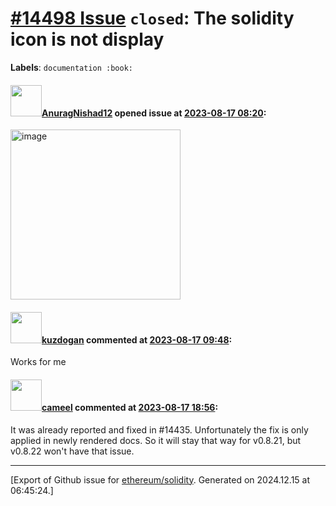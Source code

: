 # [\#14498 Issue](https://github.com/ethereum/solidity/issues/14498) `closed`: The solidity icon is not display 
**Labels**: `documentation :book:`


#### <img src="https://avatars.githubusercontent.com/u/124987038?u=09a32f6ce295175801d2d1467a35fce02b84a12f&v=4" width="50">[AnuragNishad12](https://github.com/AnuragNishad12) opened issue at [2023-08-17 08:20](https://github.com/ethereum/solidity/issues/14498):

<img width="272" alt="image" src="https://github.com/ethereum/solidity/assets/124987038/9a7d301e-56c2-4cdb-9cbb-e30aa6ad18d8">


#### <img src="https://avatars.githubusercontent.com/u/13069972?u=026ff4eade3b02c5d4810551aa390b58d439ec46&v=4" width="50">[kuzdogan](https://github.com/kuzdogan) commented at [2023-08-17 09:48](https://github.com/ethereum/solidity/issues/14498#issuecomment-1681980065):

Works for me

#### <img src="https://avatars.githubusercontent.com/u/137030?v=4" width="50">[cameel](https://github.com/cameel) commented at [2023-08-17 18:56](https://github.com/ethereum/solidity/issues/14498#issuecomment-1682803166):

It was already reported and fixed in #14435. Unfortunately the fix is only applied in newly rendered docs. So it will stay that way for v0.8.21, but v0.8.22 won't have that issue.


-------------------------------------------------------------------------------



[Export of Github issue for [ethereum/solidity](https://github.com/ethereum/solidity). Generated on 2024.12.15 at 06:45:24.]

